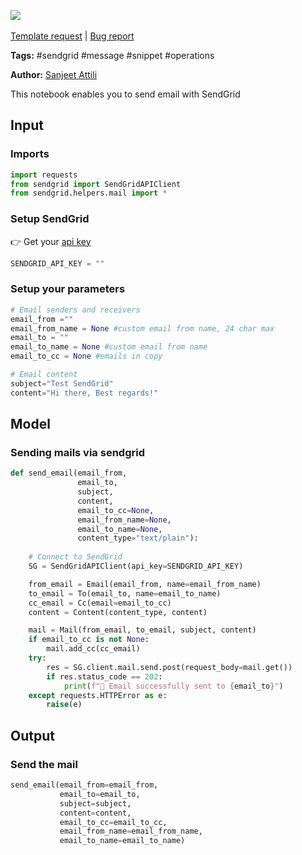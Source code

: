 <a href="https://app.naas.ai/user-redirect/naas/downloader?url=https://raw.githubusercontent.com/jupyter-naas/awesome-notebooks/master/SendGrid/SendGrid_Send_message.ipynb" target="_parent"><img src="https://naasai-public.s3.eu-west-3.amazonaws.com/open_in_naas.svg"/></a><br><br><a href="https://github.com/jupyter-naas/awesome-notebooks/issues/new?assignees=&labels=&template=template-request.md&title=Tool+-+Action+of+the+notebook+">Template request</a> | <a href="https://github.com/jupyter-naas/awesome-notebooks/issues/new?assignees=&labels=bug&template=bug_report.md&title=SendGrid+-+Send+message:+Error+short+description">Bug report</a>

**Tags:** #sendgrid #message #snippet #operations

**Author:** [Sanjeet Attili](https://linkedin.com/in/sanjeet-attili-760bab190/)

This notebook enables you to send email with SendGrid

## Input

### Imports


```python
import requests
from sendgrid import SendGridAPIClient
from sendgrid.helpers.mail import *
```

### Setup SendGrid
👉 Get your [api key](https://app.sendgrid.com/settings/api_keys)


```python
SENDGRID_API_KEY = ""
```

### Setup your parameters


```python
# Email senders and receivers
email_from ="" 
email_from_name = None #custom email from name, 24 char max
email_to = ""
email_to_name = None #custom email from name
email_to_cc = None #emails in copy

# Email content
subject="Test SendGrid"
content="Hi there, Best regards!"
```

## Model

### Sending mails via sendgrid


```python
def send_email(email_from,
               email_to,
               subject,
               content,
               email_to_cc=None,
               email_from_name=None,
               email_to_name=None,
               content_type="text/plain"):
    
    # Connect to SendGrid
    SG = SendGridAPIClient(api_key=SENDGRID_API_KEY)

    from_email = Email(email_from, name=email_from_name)
    to_email = To(email_to, name=email_to_name)
    cc_email = Cc(email=email_to_cc)
    content = Content(content_type, content)

    mail = Mail(from_email, to_email, subject, content)
    if email_to_cc is not None:
        mail.add_cc(cc_email)
    try:
        res = SG.client.mail.send.post(request_body=mail.get())
        if res.status_code == 202:
            print(f"📧 Email successfully sent to {email_to}")
    except requests.HTTPError as e:
        raise(e)
```

## Output

### Send the mail


```python
send_email(email_from=email_from,
           email_to=email_to,
           subject=subject,
           content=content,
           email_to_cc=email_to_cc,
           email_from_name=email_from_name,
           email_to_name=email_to_name)
```

